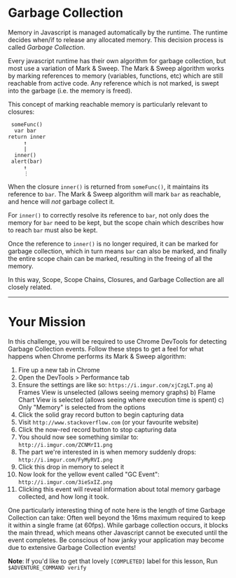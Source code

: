# Garbage Collection

Memory in Javascript is managed automatically by the runtime. The runtime
decides when/if to release any allocated memory. This decision process is called
_Garbage Collection_.

Every javascript runtime has their own algorithm for garbage collection, but
most use a variation of Mark & Sweep. The Mark & Sweep algorithm works by
marking references to memory (variables, functions, etc) which are still
reachable from active code. Any reference which is not marked, is swept into
the garbage (i.e. the memory is freed).

This concept of marking reachable memory is particularly relevant to closures:

```
 someFunc()
  var bar
return inner
     ↑
     |
  inner()
 alert(bar)
     ↑
     ⋮
```

When the closure `inner()` is returned from `someFunc()`, it maintains its
reference to `bar`. The Mark & Sweep algorithm will mark `bar` as reachable, and
hence will _not_ garbage collect it.

For `inner()` to correctly resolve its reference to `bar`, not only does the
memory for `bar` need to be kept, but the scope chain which describes how to
reach `bar` must also be kept.

Once the reference to `inner()` is no longer required, it can be marked for
garbage collection, which in turn means `bar` can also be marked, and finally
the entire scope chain can be marked, resulting in the freeing of all the
memory.

In this way, Scope, Scope Chains, Closures, and Garbage Collection are all
closely related.

----

# Your Mission

In this challenge, you will be required to use Chrome DevTools for detecting
Garbage Collection events. Follow these steps to get a feel for what happens
when Chrome performs its Mark & Sweep algorithm:

1)  Fire up a new tab in Chrome
2)  Open the DevTools > Performance tab
3)  Ensure the settings are like so: `https://i.imgur.com/xjCzgLT.png`
  a) Frames View is unselected (allows seeing memory graphs)
  b) Flame Chart View is selected (allows seeing where execution time is spent)
  c) Only "Memory" is selected from the options
4)  Click the solid gray record button to begin capturing data
5)  Visit `http://www.stackoverflow.com` (or your favourite website)
6)  Click the now-red record button to stop capturing data
7)  You should now see something similar to: `http://i.imgur.com/ZCNMrI1.png`
8)  The part we're interested in is when memory suddenly drops:
    `http://i.imgur.com/FyMyRVI.png`
9)  Click this drop in memory to select it
10) Now look for the yellow event called "GC Event": `http://i.imgur.com/3ieSxIZ.png`
11) Clicking this event will reveal information about total memory garbage
    collected, and how long it took.

One particularly interesting thing of note here is the length of time Garbage
Collection can take: Often well beyond the 16ms maximum required to keep it
within a single frame (at 60fps). While garbage collection occurs, it blocks the
main thread, which means other Javascript cannot be executed until the event
completes. Be conscious of how janky your application may become due to
extensive Garbage Collection events!

**Note**: If you'd like to get that lovely `[COMPLETED]` label for this lesson,
Run `$ADVENTURE_COMMAND verify`
